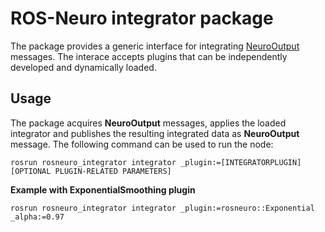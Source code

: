 # ROS-Neuro integrator package
The package provides a generic interface for integrating [NeuroOutput](https://github.com/rosneuro/rosneuro_msgs) messages. The interace accepts plugins that can be independently developed and dynamically loaded.

## Usage
The package acquires **NeuroOutput** messages, applies the loaded integrator and publishes the resulting integrated data as **NeuroOutput** message. The following command can be used to run the node:
```
rosrun rosneuro_integrator integrator _plugin:=[INTEGRATORPLUGIN] [OPTIONAL PLUGIN-RELATED PARAMETERS]
```
**Example with ExponentialSmoothing plugin**
```
rosrun rosneuro_integrator integrator _plugin:=rosneuro::Exponential _alpha:=0.97
```
